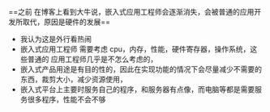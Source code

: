 ==之前 在博客上看到大牛说，嵌入式应用工程师会逐渐消失，会被普通的应用开发所取代，原因是硬件的发展==

* 我认为这是外行看热闹
* 嵌入式应用工程师 需要考虑 cpu，内存，性能，硬件寄存器，操作系统，这些普通的 应用工程师几乎是不怎么考虑的，
* 嵌入式产品用途是有目的性的，因此在实现功能的情况下会尽量减少不需要的东西，裁剪大小，减少资源使用，
* 嵌入式平台上主要时服务自己的程序，和服务器有点像，而电脑等都是需要服务很多程序，性能不会不够